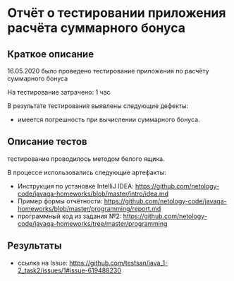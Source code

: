 # Отчёт о тестировании приложения расчёта суммарного бонуса

## Краткое описание

16.05.2020 было проведено тестирование приложения по расчёту суммарного бонуса

На тестирование затрачено: 1 час

В результате тестирования выявлены следующие дефекты:

* имеется погрешность при вычислении суммарного бонуса.

 ## Описание тестов

тестирование проводилось методом белого ящика.

В процессе использовались следующие артефакты:

* Инструкция по установке IntelliJ IDEA: <https://github.com/netology-code/javaqa-homeworks/blob/master/intro/idea.md>
* Пример формы отчётности: <https://github.com/netology-code/javaqa-homeworks/blob/master/programming/report.md>
* программный код из задания №2: <https://github.com/netology-code/javaqa-homeworks/tree/master/programming>


## Результаты

* ссылка на Issue: <https://github.com/testsan/java_1-2_task2/issues/1#issue-619488230>
